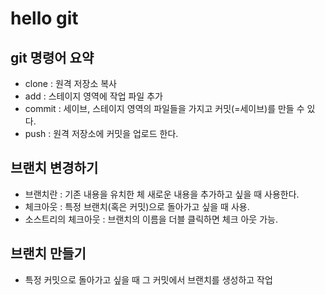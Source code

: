 # hello git

## git 명령어 요약

-  clone : 원격 저장소 복사
-    add : 스테이지 영역에 작업 파일 추가
- commit : 세이브, 스테이지 영역의 파일들을 가지고 커밋(=세이브)를 만들 수 있다.
-   push : 원격 저장소에 커밋을 업로드 한다.

## 브랜치 변경하기
- 브랜치란 : 기존 내용을 유치한 체 새로운 내용을 추가하고 싶을 때 사용한다.
- 체크아웃 : 특정 브랜치(혹은 커밋)으로 돌아가고 싶을 때 사용.
- 소스트리의 체크아웃 : 브랜치의 이름을 더블 클릭하면 체크 아웃 가능.

## 브랜치 만들기
- 특정 커밋으로 돌아가고 싶을 때 그 커밋에서 브랜치를 생성하고 작업 